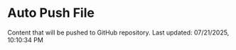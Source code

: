 # Auto Push File

Content that will be pushed to GitHub repository.
Last updated: 07/21/2025, 10:10:34 PM